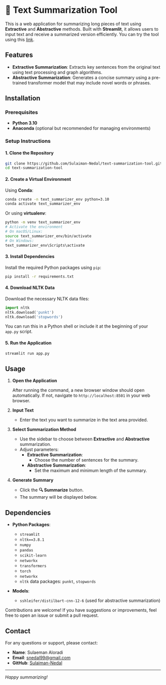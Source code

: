 # 📝 Text Summarization Tool

This is a web application for summarizing long pieces of text using **Extractive** and **Abstractive** methods. Built with **Streamlit**, it allows users to input text and receive a summarized version efficiently. You can try the tool using this [link](https://butter-sauce.streamlit.app).

## Features

- **Extractive Summarization**: Extracts key sentences from the original text using text processing and graph algorithms.
- **Abstractive Summarization**: Generates a concise summary using a pre-trained transformer model that may include novel words or phrases.


## Installation

### Prerequisites

- **Python 3.10**
- **Anaconda** (optional but recommended for managing environments)

### Setup Instructions

#### 1. Clone the Repository

```bash
git clone https://github.com/Sulaiman-Nedal/text-summarization-tool.git
cd text-summarization-tool
```

#### 2. Create a Virtual Environment

Using **Conda**:

```bash
conda create -n text_summarizer_env python=3.10
conda activate text_summarizer_env
```

Or using **virtualenv**:

```bash
python -m venv text_summarizer_env
# Activate the environment
# On macOS/Linux:
source text_summarizer_env/bin/activate
# On Windows:
text_summarizer_env\Scripts\activate
```

#### 3. Install Dependencies

Install the required Python packages using `pip`:

```bash
pip install -r requirements.txt
```

#### 4. Download NLTK Data

Download the necessary NLTK data files:

```python
import nltk
nltk.download('punkt')
nltk.download('stopwords')
```

You can run this in a Python shell or include it at the beginning of your `app.py` script.

#### 5. Run the Application

```bash
streamlit run app.py
```

## Usage

1. **Open the Application**

   After running the command, a new browser window should open automatically. If not, navigate to `http://localhost:8501` in your web browser.

2. **Input Text**

   - Enter the text you want to summarize in the text area provided.

3. **Select Summarization Method**

   - Use the sidebar to choose between **Extractive** and **Abstractive** summarization.
   - Adjust parameters:
     - **Extractive Summarization**:
       - Choose the number of sentences for the summary.
     - **Abstractive Summarization**:
       - Set the maximum and minimum length of the summary.

4. **Generate Summary**

   - Click the **🔍 Summarize** button.
   - The summary will be displayed below.

## Dependencies

- **Python Packages**:
  - `streamlit`
  - `nltk==3.8.1`
  - `numpy`
  - `pandas`
  - `scikit-learn`
  - `networkx`
  - `transformers`
  - `torch`
  - `networkx`
  - `nltk` data packages: `punkt`, `stopwords`

- **Models**:
  - `sshleifer/distilbart-cnn-12-6` (used for abstractive summarization)


Contributions are welcome! If you have suggestions or improvements, feel free to open an issue or submit a pull request.

## Contact

For any questions or support, please contact:

- **Name**: Sulaeman Aloradi
- **Email**: snedal99@gmail.com
- **GitHub**: [Sulaiman-Nedal](https://github.com/Sulaiman-Nedal)

---

*Happy summarizing!*
